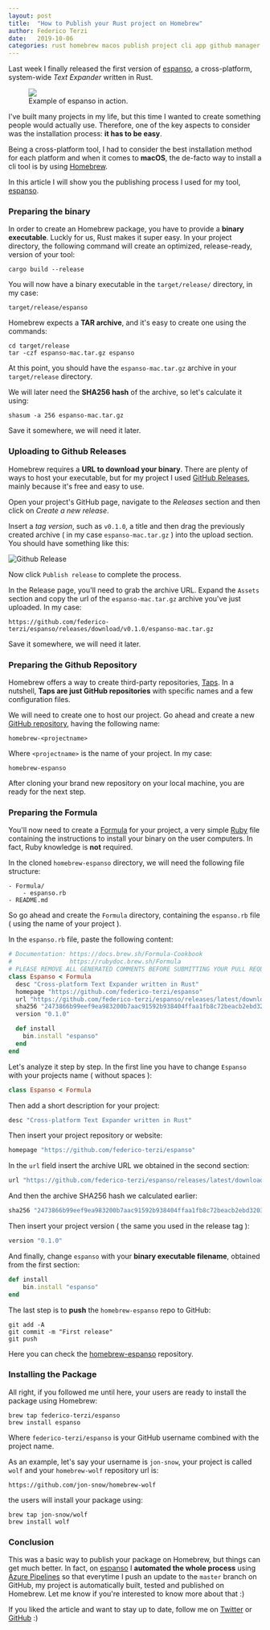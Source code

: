 ```yaml
---
layout: post
title:  "How to Publish your Rust project on Homebrew"
author: Federico Terzi
date:   2019-10-06
categories: rust homebrew macos publish project cli app github manager
---
```


Last week I finally released the first version of [espanso](https://espanso.org), a cross-platform, system-wide *Text Expander* written in Rust.
<!--more-->

<figure>
  <img src="/assets/images/espanso.gif" />
  <figcaption>Example of espanso in action.</figcaption>
</figure>

I've built many projects in my life, but this time I wanted to create something people would actually use. Therefore, one of the key aspects to consider was the installation process: **it has to be easy**.

Being a cross-platform tool, I had to consider the best installation method for each platform and when it comes to **macOS**, the de-facto way to install a cli tool is by using [Homebrew](https://brew.sh/).

In this article I will show you the publishing process I used for my tool,  [espanso](https://espanso.org).

### Preparing the binary
In order to create an Homebrew package, you have to provide a **binary executable**. Luckly for us, Rust makes it super easy.  In your project directory, the following command will create an optimized, release-ready, version of your tool:

```
cargo build --release
```
You will now have a binary executable in the `target/release/` directory, in my case:

```
target/release/espanso
``` 

Homebrew expects a **TAR archive**, and it's easy to create one using the commands:

```
cd target/release
tar -czf espanso-mac.tar.gz espanso
```

At this point, you should have the `espanso-mac.tar.gz` archive in your `target/release` directory.

We will later need the **SHA256 hash** of the archive, so let's calculate it using:

```
shasum -a 256 espanso-mac.tar.gz
```

Save it somewhere, we will need it later.

### Uploading to Github Releases

Homebrew requires a **URL to download your binary**. There are plenty of ways to host your executable, but for my project I used [GitHub Releases](https://help.github.com/en/articles/creating-releases), mainly because it's free and easy to use.

Open your project's GitHub page, navigate to the *Releases* section and then click on *Create a new release*.

Insert a *tag version*, such as `v0.1.0`, a title and then drag the previously created archive ( in my case `espanso-mac.tar.gz` ) into the upload section. You should have something like this:

![Github Release](/assets/images/githubrelease.png)

Now click `Publish release`   to complete the process.

In the Release page, you'll need to grab the archive URL. Expand the `Assets` section and copy the url of the `espanso-mac.tar.gz` archive you've just uploaded. In my case:

```
https://github.com/federico-terzi/espanso/releases/download/v0.1.0/espanso-mac.tar.gz
```

Save it somewhere, we will need it later.

### Preparing the Github Repository

Homebrew offers a way to create third-party repositories, [Taps](https://docs.brew.sh/Taps).  In a nutshell, **Taps are just GitHub repositories** with specific names and a few configuration files. 

We will need to create one to host our project. Go ahead and create a new [GitHub repository](https://github.com/new), having the following name:
```
homebrew-<projectname>
```
Where `<projectname>` is the name of your project. In my case:

```
homebrew-espanso
```

After cloning your brand new repository on your local machine, you are ready for the next step.

### Preparing the Formula

You'll now need to create a  [Formula](https://docs.brew.sh/Formula-Cookbook) for your project, a very simple [Ruby](https://www.ruby-lang.org/en/) file containing the instructions to install your binary on the user computers. In fact, Ruby knowledge is **not** required.

In the cloned `homebrew-espanso` directory, we will need the following file structure:

```
- Formula/
	- espanso.rb
- README.md
```

So go ahead and create the `Formula` directory, containing the `espanso.rb` file ( using the name of your project ).

In the `espanso.rb` file, paste the following content:

```ruby
# Documentation: https://docs.brew.sh/Formula-Cookbook
#                https://rubydoc.brew.sh/Formula
# PLEASE REMOVE ALL GENERATED COMMENTS BEFORE SUBMITTING YOUR PULL REQUEST!
class Espanso < Formula
  desc "Cross-platform Text Expander written in Rust"
  homepage "https://github.com/federico-terzi/espanso"
  url "https://github.com/federico-terzi/espanso/releases/latest/download/espanso-mac.tar.gz"
  sha256 "2473866b99eef9ea983200b7aac91592b938404ffaa1fb8c72beacb2ebd3203a"
  version "0.1.0"

  def install
    bin.install "espanso"
  end
end
```

Let's analyze it step by step. In the first line you have to change `Espanso` with your projects name ( without spaces ):

```ruby
class Espanso < Formula
```

Then add a short description for your project:
```ruby
desc "Cross-platform Text Expander written in Rust"
```

Then insert your project repository or website:
```ruby
homepage "https://github.com/federico-terzi/espanso"
```

In the `url` field insert the archive URL we obtained in the second section:
```ruby
url "https://github.com/federico-terzi/espanso/releases/latest/download/espanso-mac.tar.gz"
```

And then the archive SHA256 hash we calculated earlier:
```ruby
sha256 "2473866b99eef9ea983200b7aac91592b938404ffaa1fb8c72beacb2ebd3203a"
```

Then insert your project version ( the same you used in the release tag ):
```ruby
version "0.1.0"
```

And finally, change `espanso` with your **binary executable filename**, obtained from the first section:
```ruby
def install
    bin.install "espanso"
end
```


The last step is to **push** the `homebrew-espanso` repo to GitHub:

```
git add -A
git commit -m "First release"
git push
```

Here you can check the [homebrew-espanso](https://github.com/federico-terzi/homebrew-espanso) repository.

### Installing the Package

All right, if you followed me until here, your users are ready to install the package using Homebrew:

```
brew tap federico-terzi/espanso
brew install espanso
```

Where `federico-terzi/espanso` is your GitHub username combined with the project name. 

As an example, let's say your username is `jon-snow`, your project is called `wolf` and your `homebrew-wolf` repository url is:

```
https://github.com/jon-snow/homebrew-wolf
```

the users will install your package using:

```
brew tap jon-snow/wolf
brew install wolf
```

### Conclusion
This was a basic way to publish your package on Homebrew, but things can get much better. In fact, on [espanso](https://espanso.org) I **automated the whole process** using [Azure Pipelines](https://azure.microsoft.com/en-us/services/devops/pipelines/) so that everytime I push an update to the `master` branch on GitHub, my project is automatically built, tested and published on Homebrew. Let me know if you're interested to know more about that :)

If you liked the article and want to stay up to date, follow me on [Twitter](https://twitter.com/terzi_federico) or [GitHub](https://github.com/federico-terzi) :)


